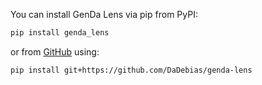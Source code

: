 You can install GenDa Lens via pip from PyPI:

```bash
pip install genda_lens
```

or from [GitHub](https://github.com/DaDebias/genda-lens) using:

```bash
pip install git+https://github.com/DaDebias/genda-lens
```
